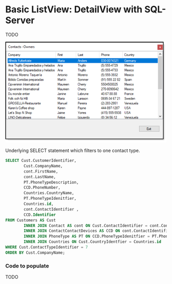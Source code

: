 ﻿# Basic ListView: DetailView with SQL-Server

TODO

![screen](assets/F1.png)

Underlying SELECT statement which filters to one contact type.
```sql
SELECT Cust.CustomerIdentifier, 
        Cust.CompanyName, 
        cont.FirstName, 
        cont.LastName, 
        PT.PhoneTypeDescription, 
        CCD.PhoneNumber, 
        Countries.CountryName, 
        PT.PhoneTypeIdenitfier, 
        Countries.id, 
        cont.ContactIdentifier , 
        CCD.Identifier
FROM Customers AS Cust
        INNER JOIN Contact AS cont ON Cust.ContactIdentifier = cont.ContactIdentifier
        INNER JOIN ContactContactDevices AS CCD ON cont.ContactIdentifier = CCD.ContactIdentifier
        INNER JOIN PhoneType AS PT ON CCD.PhoneTypeIdenitfier = PT.PhoneTypeIdenitfier
        INNER JOIN Countries ON Cust.CountryIdentfier = Countries.id
WHERE Cust.ContactTypeIdentifier = 7
ORDER BY Cust.CompanyName;
```
### Code to populate

TODO